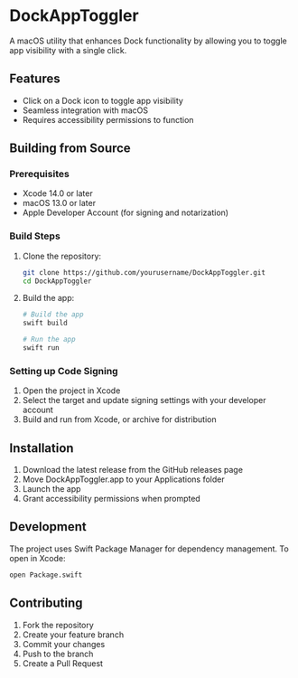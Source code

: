 # DockAppToggler

A macOS utility that enhances Dock functionality by allowing you to toggle app visibility with a single click.

## Features

- Click on a Dock icon to toggle app visibility
- Seamless integration with macOS
- Requires accessibility permissions to function

## Building from Source

### Prerequisites

- Xcode 14.0 or later
- macOS 13.0 or later
- Apple Developer Account (for signing and notarization)

### Build Steps

1. Clone the repository:
   ```bash
   git clone https://github.com/yourusername/DockAppToggler.git
   cd DockAppToggler
   ```

2. Build the app:
   ```bash
   # Build the app
   swift build
   
   # Run the app
   swift run
   ```

### Setting up Code Signing

1. Open the project in Xcode
2. Select the target and update signing settings with your developer account
3. Build and run from Xcode, or archive for distribution

## Installation

1. Download the latest release from the GitHub releases page
2. Move DockAppToggler.app to your Applications folder
3. Launch the app
4. Grant accessibility permissions when prompted

## Development

The project uses Swift Package Manager for dependency management. To open in Xcode:

```bash
open Package.swift
```

## Contributing

1. Fork the repository
2. Create your feature branch
3. Commit your changes
4. Push to the branch
5. Create a Pull Request